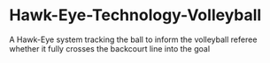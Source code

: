 # Hawk-Eye-Technology-Volleyball
A Hawk-Eye system tracking the ball to inform the volleyball referee whether it fully crosses the backcourt line into the goal

